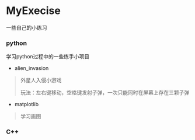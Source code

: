 # MyExecise

一些自己的小练习

### python

学习python过程中的一些练手小项目

- alien_invasion

> 外星人入侵小游戏
>
> 玩法：左右键移动，空格键发射子弹，一次只能同时在屏幕上存在三颗子弹

- matplotlib

> 学习画图

### C++
